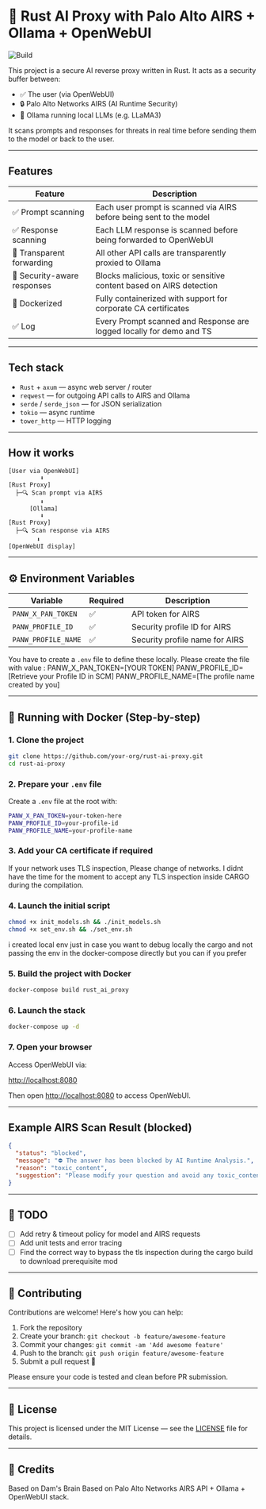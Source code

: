 # 🧠 Rust AI Proxy with Palo Alto AIRS + Ollama + OpenWebUI

![Build](https://img.shields.io/badge/build-passing-brightgreen)

This project is a secure AI reverse proxy written in Rust. It acts as a security buffer between:

* ✅ The user (via OpenWebUI)
* 🔒 Palo Alto Networks AIRS (AI Runtime Security)
* 🧠 Ollama running local LLMs (e.g. LLaMA3)

It scans prompts and responses for threats in real time before sending them to the model or back to the user.

---

## Features

| Feature                     | Description                                                          |
| --------------------------- | -------------------------------------------------------------------- |
| ✅ Prompt scanning           | Each user prompt is scanned via AIRS before being sent to the model  |
| ✅ Response scanning         | Each LLM response is scanned before being forwarded to OpenWebUI     |
| 🔁 Transparent forwarding   | All other API calls are transparently proxied to Ollama              |
| 🔐 Security-aware responses | Blocks malicious, toxic or sensitive content based on AIRS detection |
| 🐳 Dockerized               | Fully containerized with support for corporate CA certificates       |
| ✅ Log                      | Every Prompt scanned and Response are logged locally for demo and TS |

---

## Tech stack

* `Rust` + `axum` — async web server / router
* `reqwest` — for outgoing API calls to AIRS and Ollama
* `serde` / `serde_json` — for JSON serialization
* `tokio` — async runtime
* `tower_http` — HTTP logging

---

## How it works


```text
[User via OpenWebUI]
         ⬇
[Rust Proxy]
  ├─🔍 Scan prompt via AIRS
         ⬇
      [Ollama]
         ⬇
[Rust Proxy]
  ├─🔍 Scan response via AIRS
        ⬇
[OpenWebUI display]
```

---

## ⚙️ Environment Variables

| Variable            | Required | Description                    |
| ------------------- | -------- | ------------------------------ |
| `PANW_X_PAN_TOKEN`  | ✅        | API token for AIRS             |
| `PANW_PROFILE_ID`   | ✅        | Security profile ID for AIRS   |
| `PANW_PROFILE_NAME` | ✅        | Security profile name for AIRS |

You have to create a `.env` file to define these locally. Please create the file with value :
PANW_X_PAN_TOKEN=[YOUR TOKEN]
PANW_PROFILE_ID=[Retrieve your Profile ID in SCM]
PANW_PROFILE_NAME=[The profile name created by you]

---

## 🐳 Running with Docker (Step-by-step)

### 1. Clone the project

```bash
git clone https://github.com/your-org/rust-ai-proxy.git
cd rust-ai-proxy
```

### 2. Prepare your `.env` file

Create a `.env` file at the root with:

```bash
PANW_X_PAN_TOKEN=your-token-here
PANW_PROFILE_ID=your-profile-id
PANW_PROFILE_NAME=your-profile-name
```

### 3. Add your CA certificate if required

If your network uses TLS inspection, Please change of networks. I didnt have the time for the moment to accept any TLS inspection inside CARGO during the compilation.

### 4. Launch the initial script

```bash
chmod +x init_models.sh && ./init_models.sh
chmod +x set_env.sh && ./set_env.sh
```
i created local env just in case you want to debug locally the cargo and not passing the env in the docker-compose directly but you can if you prefer

### 5. Build the project with Docker

```bash
docker-compose build rust_ai_proxy
```

### 6. Launch the stack

```bash
docker-compose up -d
```

### 7. Open your browser

Access OpenWebUI via:

[http://localhost:8080](http://localhost:8080)

Then open [http://localhost:8080](http://localhost:8080) to access OpenWebUI.

---

## Example AIRS Scan Result (blocked)

```json
{
  "status": "blocked",
  "message": "⛔ The answer has been blocked by AI Runtime Analysis.",
  "reason": "toxic_content",
  "suggestion": "Please modify your question and avoid any toxic_content"
}
```

---

## 📣 TODO

* [ ] Add retry & timeout policy for model and AIRS requests
* [ ] Add unit tests and error tracing
* [ ] Find the correct way to bypass the tls inspection during the cargo build to download prerequisite mod
---

## 🤝 Contributing

Contributions are welcome! Here's how you can help:

1. Fork the repository
2. Create your branch: `git checkout -b feature/awesome-feature`
3. Commit your changes: `git commit -am 'Add awesome feature'`
4. Push to the branch: `git push origin feature/awesome-feature`
5. Submit a pull request 🙏

Please ensure your code is tested and clean before PR submission.

---

## 📄 License

This project is licensed under the MIT License — see the [LICENSE](LICENSE) file for details.

---

## 🤝 Credits
Based on Dam's Brain
Based on Palo Alto Networks AIRS API + Ollama + OpenWebUI stack.
